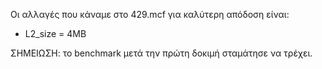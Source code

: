Οι αλλαγές που κάναμε στο 429.mcf για καλύτερη απόδοση είναι:
* L2_size = 4MB

ΣΗΜΕΙΩΣΗ: το benchmark μετά την πρώτη δοκιμή σταμάτησε να τρέχει. 
